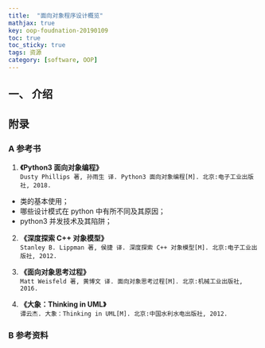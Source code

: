 ```yaml
---
title:  "面向对象程序设计概览"
mathjax: true
key: oop-foudnation-20190109
toc: true
toc_sticky: true
tags: 资源
category: [software, OOP]
---
```


## 一、 介绍


## 附录
### A 参考书
1. **《Python3 面向对象编程》**  
`Dusty Phillips 著, 孙雨生 译. Python3 面向对象编程[M]. 北京:电子工业出版社, 2018.`  
- 类的基本使用；  
- 哪些设计模式在 python 中有所不同及其原因；  
- python3 并发技术及其陷阱；  

2. **《深度探索 C++ 对象模型》**  
`Stanley B. Lippman 著, 侯捷 译. 深度探索 C++ 对象模型[M]. 北京:电子工业出版社, 2012.`  

3. **《面向对象思考过程》**  
`Matt Weisfeld 著, 黄博文 译. 面向对象思考过程[M]. 北京:机械工业出版社, 2016.`  

4. **《大象：Thinking in UML》**  
`谭云杰. 大象：Thinking in UML[M]. 北京:中国水利水电出版社, 2012.`  

### B 参考资料
